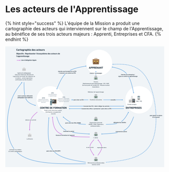 # Les acteurs de l'Apprentissage

{% hint style="success" %}
L'équipe de la Mission a produit une cartographie des acteurs qui interviennent sur le champ de l'Apprentissage, au bénéfice de ses trois acteurs majeurs : Apprenti, Entreprises et CFA.
{% endhint %}

![Cartographie des acteurs de l&apos;Apprentissage](../.gitbook/assets/cartographie-des-acteurs-de-lapprentissage-2x.png)

